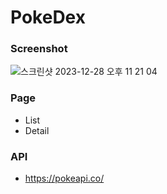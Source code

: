 # PokeDex

### Screenshot
![스크린샷 2023-12-28 오후 11 21 04](https://github.com/Brightbong92/Pokedex/assets/51194127/f9a44433-a32a-4498-8061-77a0eebe0deb)


### Page
- List
- Detail

### API
- https://pokeapi.co/
